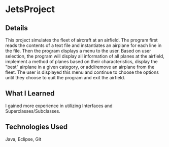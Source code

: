 # JetsProject

## Details
This project simulates the fleet of aircraft at an airfield. The program first reads the contents of a text file and 
instantiates an airplane for each line in the file. Then the program displays a menu to the user. Based on user 
selection, the program will display all information of all planes at the airfield, implement a method of planes 
based on their characteristics, display the "best" airplane in a given category, or add/remove an airplane from 
the fleet. The user is displayed this menu and continue to choose the options until they choose to quit the program 
and exit the airfield.

## What I Learned
I gained more experience in utilizing Interfaces and Superclasses/Subclasses.

## Technologies Used
Java, Eclipse, Git